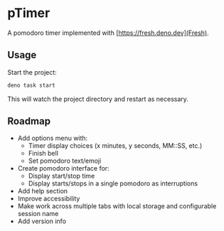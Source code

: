 # pTimer

A pomodoro timer implemented with [https://fresh.deno.dev](Fresh).

## Usage

Start the project:

```sh
deno task start
```

This will watch the project directory and restart as necessary.

## Roadmap

- Add options menu with:
  - Timer display choices (x minutes, y seconds, MM::SS, etc.)
  - Finish bell
  - Set pomodoro text/emoji
- Create pomodoro interface for:
  - Display start/stop time
  - Display starts/stops in a single pomodoro as interruptions
- Add help section
- Improve accessibility
- Make work across multiple tabs with local storage and configurable session name
- Add version info
